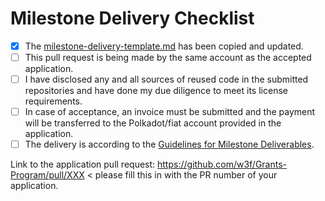 # Milestone Delivery Checklist

- [x] The [milestone-delivery-template.md](https://github.com/w3f/Grant-Milestone-Delivery/blob/master/deliveries/milestone-delivery-template.md) has been copied and updated.
- [ ] This pull request is being made by the same account as the accepted application.
- [ ] I have disclosed any and all sources of reused code in the submitted repositories and have done my due diligence to meet its license requirements.
- [ ] In case of acceptance, an invoice must be submitted and the payment will be transferred to the Polkadot/fiat account provided in the application.
- [ ] The delivery is according to the [Guidelines for Milestone Deliverables](https://grants.web3.foundation/docs/Support%20Docs/milestone-deliverables-guidelines).

Link to the application pull request: https://github.com/w3f/Grants-Program/pull/XXX < please fill this in with the PR number of your application.
